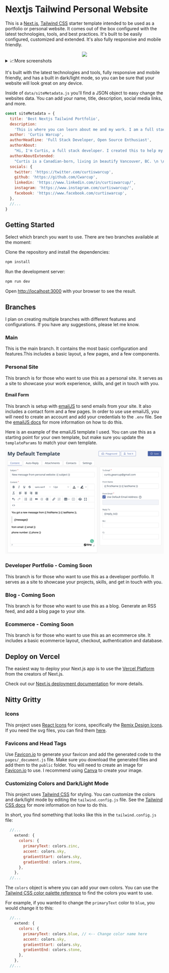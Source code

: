 # Nextjs Tailwind Personal Website

This is a [Next.js](https://nextjs.org/), [Tailwind CSS](https://tailwindcss.com/) starter template intended to be used as a portfolio or personal website. It comes out of the box configured with the latest technologies, tools, and best practices. It's built to be easily configured, customized and extended. It's also fully responsive and mobile friendly.

<div align="center">
  <img src="https://media2.giphy.com/media/JElTTiwURbzY3RDQfm/giphy.gif?cid=790b76119f2dfe7e7d227feb879cb01171dea8e74b238bfd&rid=giphy.gif&ct=g" width="400">
</div>

<details>
<summary>
📈More screenshots
</summary>
<div align="center">
  <img src="https://media3.giphy.com/media/jJ3Tizd1zbRsYgasra/giphy.gif?cid=790b7611e2ab8971557b3bf7740374cdfa608674ad965d4c&rid=giphy.gif&ct=g" width="400">

<img src="https://media3.giphy.com/media/PCqti2fs12Rc8V0Kta/giphy.gif?cid=790b76111bc5135ee5390490089fe327eccde82265e5e132&rid=giphy.gif&ct=g" width="400">

<img src="https://media3.giphy.com/media/PCqti2fs12Rc8V0Kta/giphy.gif?
cid=790b76111bc5135ee5390490089fe327eccde82265e5e132&rid=giphy.gif&ct=g" width="400">


<img src="https://media0.giphy.com/media/1WMjsePrPDcGxkzt0s/giphy.gif?cid=790b7611018b6f457646ca5f26fa956ec230190e3d3ef179&rid=giphy.gif&ct=g" width="400">

</div>
</details>

It's built with the latest technologies and tools, fully responsive and mobile friendly, and has a built in dark/light mode, so you can be sure that your website will look great on any device.

Inside of `data/siteMetadata.js` you'll find a JSON object to easy change the websites data. You can add your name, title, description, social media links, and more. 

```js
const siteMetadata = {
  title: 'Best Nextjs Tailwind Portfolio',
  description:
    'This is where you can learn about me and my work. I am a full stack developer and I love to build things.',
  author: 'Curtis Warcup',
  authorHeadline: 'Full Stack Developer, Open Source Enthusiast',
  authorAbout:
    "Hi, I'm Curtis, a full stack developer. I created this to help my mom create a website for all her crazy business ideas. I hope you like it!",
  authorAboutExtended:
    "Curtis is a Canadian-born, living in beautify Vancouver, BC. \n \n In his personal life, Curtis is an avid cyclist and health nut. He enjoys making weekly meal preps and running with his dog. When he's not coding, exercising, or cooking, Curtis can be found in various mechanical keyboard enthusiast forums, scoping out his next purchase.",
  socials: {
    twitter: 'https://twitter.com/curtiswarcup',
    github: 'https://github.com/Cwarcup',
    linkedin: 'https://www.linkedin.com/in/curtiswarcup/',
    instagram: 'https://www.instagram.com/curtiswarcup/',
    facebook: 'https://www.facebook.com/curtiswarcup',
  },
  //...
}
```

## Getting Started

Select which branch you want to use. There are two branches available at the moment:

Clone the repository and install the dependencies:

```bash
npm install
```

Run the development server:

```bash
npm run dev
```

Open [http://localhost:3000](http://localhost:3000) with your browser to see the result.

## Branches

I plan on creating multiple branches with different features and configurations. If you have any suggestions, please let me know.

### Main

This is the main branch. It contains the most basic configuration and features.This includes a basic layout, a few pages, and a few components.

### Personal Site

This branch is for those who want to use this as a personal site. It serves as a site to showcase your work experience, skills, and get in touch with you.

#### Email Form

This branch is setup with [emailJS](https://www.emailjs.com/) to send emails from your site. It also includes a contact form and a few pages. In order to use use emailJS, you will need to create an account and add your credentials to the `.env` file. See the [emailJS docs](https://www.emailjs.com/docs/) for more information on how to do this.

Here is an example of the emailJS template I used. You can use this as a starting point for your own template, but make sure you update the `templateParams` to match your own template.

![Alt text](src/images/photos/emailjs.png)

### Developer Portfolio - Coming Soon

This branch is for those who want to use this as a developer portfolio. It serves as a site to showcase your projects, skills, and get in touch with you.

### Blog - Coming Soon

This branch is for those who want to use this as a blog. Generate an RSS feed, and add a blog page to your site.

### Ecommerce - Coming Soon

This branch is for those who want to use this as an ecommerce site. It includes a basic ecommerce layout, checkout, authentication and database.

## Deploy on Vercel

The easiest way to deploy your Next.js app is to use the [Vercel Platform](https://vercel.com/new?utm_medium=default-template&filter=next.js&utm_source=create-next-app&utm_campaign=create-next-app-readme) from the creators of Next.js.

Check out our [Next.js deployment documentation](https://nextjs.org/docs/deployment) for more details.

## Nitty Gritty

### Icons

This project uses [React Icons](https://react-icons.github.io/react-icons/) for icons, specifically the [Remix Design Icons](https://react-icons.github.io/react-icons/icons?name=ri). If you need the svg files, you can find them [here](https://github.com/Remix-Design/RemixIcon/tree/master/icons).

### Favicons and Head Tags

Use [Favicon.io](https://favicon.io/favicon-converter/) to generate your favicon and add the generated code to the `pages/_document.js` file. Make sure you download the generated files and add them to the `public` folder. You will need to create an image for [Favicon.io](https://favicon.io/favicon-converter/) to use. I recommend using [Canva](https://www.canva.com/) to create your image.

### Customizing Colors and Dark/Light Mode

This project uses [Tailwind CSS](https://tailwindcss.com/) for styling. You can customize the colors and dark/light mode by editing the `tailwind.config.js` file. See the [Tailwind CSS docs](https://tailwindcss.com/docs/customizing-colors) for more information on how to do this.

In short, you find something that looks like this in the `tailwind.config.js` file:

```js
  //...
    extend: {
      colors: {
        primaryText: colors.zinc,
        accent: colors.sky,
        gradientStart: colors.sky,
        gradientEnd: colors.stone,
      },
    },
  //...
```

The `colors` object is where you can add your own colors. You can use the [Tailwind CSS color palette reference](https://tailwindcss.com/docs/customizing-colors#color-palette-reference) to find the colors you want to use.

For example, if you wanted to change the `primaryText` color to `blue`, you would change it to this:

```js
  //...
    extend: {
      colors: {
        primaryText: colors.blue, // <-- Change color name here
        accent: colors.sky,
        gradientStart: colors.sky,
        gradientEnd: colors.stone,
      },
    },
  //...
```

